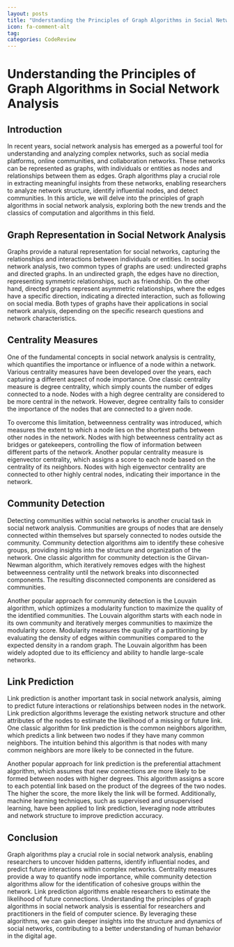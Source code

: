 ```yaml
---
layout: posts
title: "Understanding the Principles of Graph Algorithms in Social Network Analysis"
icon: fa-comment-alt
tag:      
categories: CodeReview
---
```



# Understanding the Principles of Graph Algorithms in Social Network Analysis

## Introduction

In recent years, social network analysis has emerged as a powerful tool for understanding and analyzing complex networks, such as social media platforms, online communities, and collaboration networks. These networks can be represented as graphs, with individuals or entities as nodes and relationships between them as edges. Graph algorithms play a crucial role in extracting meaningful insights from these networks, enabling researchers to analyze network structure, identify influential nodes, and detect communities. In this article, we will delve into the principles of graph algorithms in social network analysis, exploring both the new trends and the classics of computation and algorithms in this field.

## Graph Representation in Social Network Analysis

Graphs provide a natural representation for social networks, capturing the relationships and interactions between individuals or entities. In social network analysis, two common types of graphs are used: undirected graphs and directed graphs. In an undirected graph, the edges have no direction, representing symmetric relationships, such as friendship. On the other hand, directed graphs represent asymmetric relationships, where the edges have a specific direction, indicating a directed interaction, such as following on social media. Both types of graphs have their applications in social network analysis, depending on the specific research questions and network characteristics.

## Centrality Measures

One of the fundamental concepts in social network analysis is centrality, which quantifies the importance or influence of a node within a network. Various centrality measures have been developed over the years, each capturing a different aspect of node importance. One classic centrality measure is degree centrality, which simply counts the number of edges connected to a node. Nodes with a high degree centrality are considered to be more central in the network. However, degree centrality fails to consider the importance of the nodes that are connected to a given node.

To overcome this limitation, betweenness centrality was introduced, which measures the extent to which a node lies on the shortest paths between other nodes in the network. Nodes with high betweenness centrality act as bridges or gatekeepers, controlling the flow of information between different parts of the network. Another popular centrality measure is eigenvector centrality, which assigns a score to each node based on the centrality of its neighbors. Nodes with high eigenvector centrality are connected to other highly central nodes, indicating their importance in the network.

## Community Detection

Detecting communities within social networks is another crucial task in social network analysis. Communities are groups of nodes that are densely connected within themselves but sparsely connected to nodes outside the community. Community detection algorithms aim to identify these cohesive groups, providing insights into the structure and organization of the network. One classic algorithm for community detection is the Girvan-Newman algorithm, which iteratively removes edges with the highest betweenness centrality until the network breaks into disconnected components. The resulting disconnected components are considered as communities.

Another popular approach for community detection is the Louvain algorithm, which optimizes a modularity function to maximize the quality of the identified communities. The Louvain algorithm starts with each node in its own community and iteratively merges communities to maximize the modularity score. Modularity measures the quality of a partitioning by evaluating the density of edges within communities compared to the expected density in a random graph. The Louvain algorithm has been widely adopted due to its efficiency and ability to handle large-scale networks.

## Link Prediction

Link prediction is another important task in social network analysis, aiming to predict future interactions or relationships between nodes in the network. Link prediction algorithms leverage the existing network structure and other attributes of the nodes to estimate the likelihood of a missing or future link. One classic algorithm for link prediction is the common neighbors algorithm, which predicts a link between two nodes if they have many common neighbors. The intuition behind this algorithm is that nodes with many common neighbors are more likely to be connected in the future.

Another popular approach for link prediction is the preferential attachment algorithm, which assumes that new connections are more likely to be formed between nodes with higher degrees. This algorithm assigns a score to each potential link based on the product of the degrees of the two nodes. The higher the score, the more likely the link will be formed. Additionally, machine learning techniques, such as supervised and unsupervised learning, have been applied to link prediction, leveraging node attributes and network structure to improve prediction accuracy.

## Conclusion

Graph algorithms play a crucial role in social network analysis, enabling researchers to uncover hidden patterns, identify influential nodes, and predict future interactions within complex networks. Centrality measures provide a way to quantify node importance, while community detection algorithms allow for the identification of cohesive groups within the network. Link prediction algorithms enable researchers to estimate the likelihood of future connections. Understanding the principles of graph algorithms in social network analysis is essential for researchers and practitioners in the field of computer science. By leveraging these algorithms, we can gain deeper insights into the structure and dynamics of social networks, contributing to a better understanding of human behavior in the digital age.